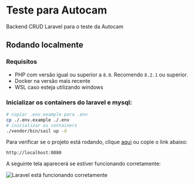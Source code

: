 # Teste para Autocam
Backend CRUD Laravel para o teste da Autocam

## Rodando localmente
### Requisitos 
- PHP com versão igual ou superior a `8.0`. Recomendo `8.2.1` ou superior.
- Docker na versão mais recente
- WSL caso esteja utilizando windows

### Inicializar os containers do laravel e mysql:
```bash
# copiar .env.example para .env
cp ./.env.example ./.env
# inicializar os containers
./vendor/bin/sail up -d
```

Para verificar se o projeto está rodando, clique [aqui](http://localhost:8080) ou copie o link abaixo:

```http://localhost:8080```

A seguinte tela aparecerá se estiver funcionando corretamente:

![Laravel está funcionando corretamente](./example.png)

